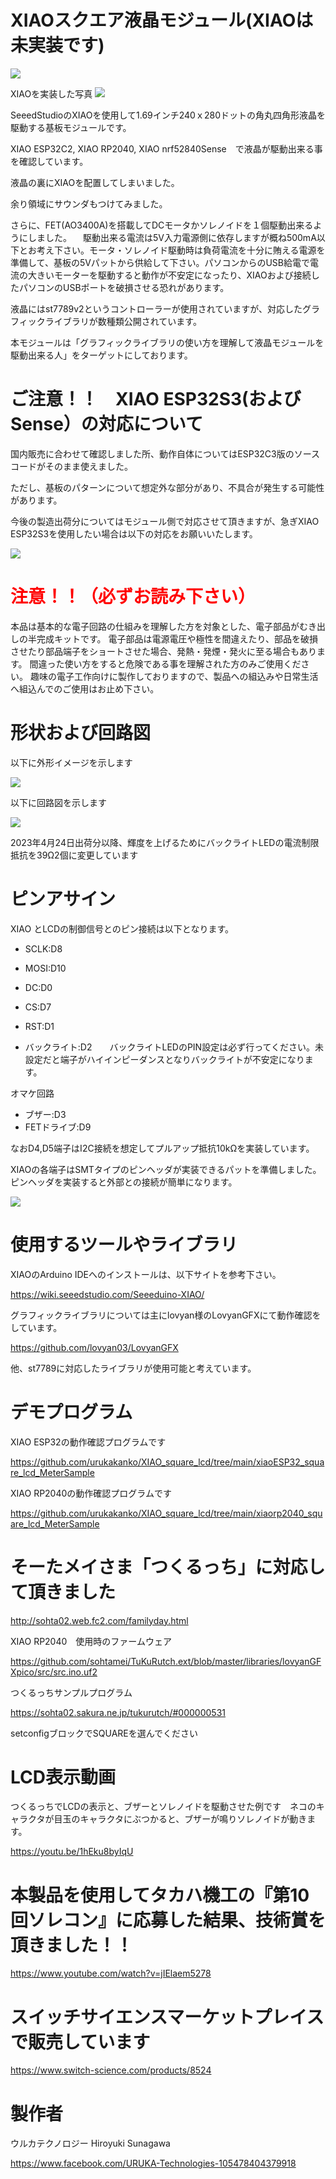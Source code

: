 # XIAOスクエア液晶モジュール(XIAOは未実装です)

![](gaiken.jpg)


XIAOを実装した写真
![](gaiken2.jpg)

SeeedStudioのXIAOを使用して1.69インチ240ｘ280ドットの角丸四角形液晶を駆動する基板モジュールです。

XIAO ESP32C2, XIAO RP2040, XIAO nrf52840Sense　で液晶が駆動出来る事を確認しています。

液晶の裏にXIAOを配置してしまいました。

余り領域にサウンダもつけてみました。

さらに、FET(AO3400A)を搭載してDCモータかソレノイドを１個駆動出来るようにしました。
　駆動出来る電流は5V入力電源側に依存しますが概ね500mA以下とお考え下さい。モータ・ソレノイド駆動時は負荷電流を十分に賄える電源を準備して、基板の5Vパットから供給して下さい。パソコンからのUSB給電で電流の大きいモーターを駆動すると動作が不安定になったり、XIAOおよび接続したパソコンのUSBポートを破損させる恐れがあります。

液晶にはst7789v2というコントローラーが使用されていますが、対応したグラフィックライブラリが数種類公開されています。

本モジュールは「グラフィックライブラリの使い方を理解して液晶モジュールを駆動出来る人」をターゲットにしております。


# ご注意！！　XIAO ESP32S3(およびSense）の対応について

国内販売に合わせて確認しました所、動作自体についてはESP32C3版のソースコードがそのまま使えました。

ただし、基板のパターンについて想定外な部分があり、不具合が発生する可能性があります。

今後の製造出荷分についてはモジュール側で対応させて頂きますが、急ぎXIAO ESP32S3を使用したい場合は以下の対応をお願いいたします。

![](XIAO_ESP32S3.jpg)



# <span style="color: red;">注意！！（必ずお読み下さい）</span>

本品は基本的な電子回路の仕組みを理解した方を対象とした、電子部品がむき出しの半完成キットです。
電子部品は電源電圧や極性を間違えたり、部品を破損させたり部品端子をショートさせた場合、発熱・発煙・発火に至る場合もあります。
間違った使い方をすると危険である事を理解された方のみご使用ください。
趣味の電子工作向けに製作しておりますので、製品への組込みや日常生活へ組込んでのご使用はお止め下さい。



# 形状および回路図

以下に外形イメージを示します

![](pcb_image.png)



以下に回路図を示します

![](schematic.png)


2023年4月24日出荷分以降、輝度を上げるためにバックライトLEDの電流制限抵抗を39Ω2個に変更しています





# ピンアサイン

XIAO とLCDの制御信号とのピン接続は以下となります。

- SCLK:D8

- MOSI:D10

- DC:D0

- CS:D7

- RST:D1

- バックライト:D2　　バックライトLEDのPIN設定は必ず行ってください。未設定だと端子がハイインピーダンスとなりバックライトが不安定になります。

オマケ回路

- ブザー:D3
- FETドライブ:D9


なおD4,D5端子はI2C接続を想定してプルアップ抵抗10kΩを実装しています。


XIAOの各端子はSMTタイプのピンヘッダが実装できるパットを準備しました。ピンヘッダを実装すると外部との接続が簡単になります。


![](gaiken3.jpg)



# 使用するツールやライブラリ

XIAOのArduino IDEへのインストールは、以下サイトを参考下さい。

https://wiki.seeedstudio.com/Seeeduino-XIAO/


グラフィックライブラリについては主にlovyan様のLovyanGFXにて動作確認をしています。

https://github.com/lovyan03/LovyanGFX

他、st7789に対応したライブラリが使用可能と考えています。


# デモプログラム

XIAO ESP32の動作確認プログラムです

https://github.com/urukakanko/XIAO_square_lcd/tree/main/xiaoESP32_square_lcd_MeterSample


XIAO RP2040の動作確認プログラムです

https://github.com/urukakanko/XIAO_square_lcd/tree/main/xiaorp2040_square_lcd_MeterSample



# そーたメイさま「つくるっち」に対応して頂きました

http://sohta02.web.fc2.com/familyday.html

XIAO RP2040　使用時のファームウェア

https://github.com/sohtamei/TuKuRutch.ext/blob/master/libraries/lovyanGFXpico/src/src.ino.uf2

つくるっちサンプルプログラム

https://sohta02.sakura.ne.jp/tukurutch/#000000531

setconfigブロックでSQUAREを選んでください


# LCD表示動画

つくるっちでLCDの表示と、ブザーとソレノイドを駆動させた例です　ネコのキャラクタが目玉のキャラクタにぶつかると、ブザーが鳴りソレノイドが動きます。

https://youtu.be/1hEku8byIqU


# 本製品を使用してタカハ機工の『第10回ソレコン』に応募した結果、技術賞を頂きました！！

https://www.youtube.com/watch?v=jIElaem5278


# スイッチサイエンスマーケットプレイスで販売しています

https://www.switch-science.com/products/8524 


# 製作者

ウルカテクノロジー
Hiroyuki Sunagawa

https://www.facebook.com/URUKA-Technologies-105478404379918
